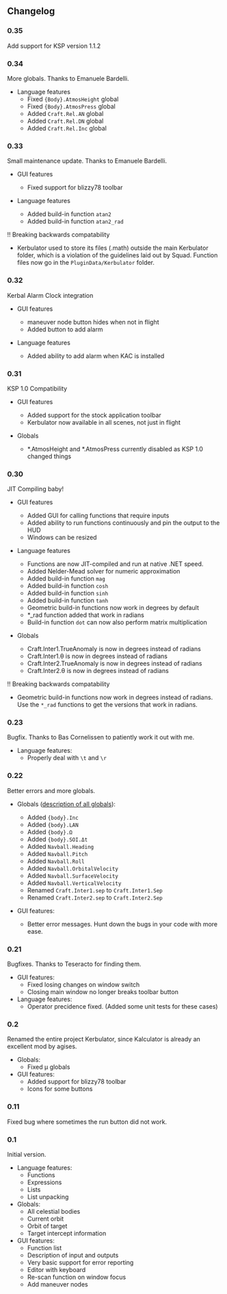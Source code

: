 Changelog
---------
### 0.35
Add support for KSP version 1.1.2

### 0.34
More globals. Thanks to Emanuele Bardelli.
 - Language features
   - Fixed `{Body}.AtmosHeight` global
   - Fixed `{Body}.AtmosPress` global
   - Added `Craft.Rel.AN` global
   - Added `Craft.Rel.DN` global
   - Added `Craft.Rel.Inc` global

### 0.33
Small maintenance update. Thanks to Emanuele Bardelli.

- GUI features
  - Fixed support for blizzy78 toolbar
 
- Language features
  - Added build-in function `atan2`
  - Added build-in function `atan2_rad`

!! Breaking backwards compatability
  - Kerbulator used to store its files (.math) outside the main Kerbulator folder,
    which is a violation of the guidelines laid out by Squad. Function files now go
    in the `PluginData/Kerbulator` folder.

### 0.32
Kerbal Alarm Clock integration

- GUI features
  - maneuver node button hides when not in flight
  - Added button to add alarm

- Language features
  - Added ability to add alarm when KAC is installed

### 0.31
KSP 1.0 Compatibility

- GUI features
  - Added support for the stock application toolbar
  - Kerbulator now available in all scenes, not just in flight

- Globals
  - *.AtmosHeight and *.AtmosPress currently disabled as KSP 1.0 changed things

### 0.30
JIT Compiling baby!

- GUI features
  - Added GUI for calling functions that require inputs
  - Added ability to run functions continuously and pin the output to the HUD
  - Windows can be resized

- Language features
  - Functions are now JIT-compiled and run at native .NET speed.
  - Added Nelder-Mead solver for numeric approximation
  - Added build-in function `mag`
  - Added build-in function `cosh`
  - Added build-in function `sinh`
  - Added build-in function `tanh`
  - Geometric build-in functions now work in degrees by default
  - *_rad function added that work in radians
  - Build-in function `dot` can now also perform matrix multiplication

- Globals
  - Craft.Inter1.TrueAnomaly is now in degrees instead of radians
  - Craft.Inter1.θ is now in degrees instead of radians
  - Craft.Inter2.TrueAnomaly is now in degrees instead of radians
  - Craft.Inter2.θ is now in degrees instead of radians

!! Breaking backwards compatability
  - Geometric build-in functions now work in degrees instead of radians.
    Use the `*_rad` functions to get the versions that work in radians.

### 0.23
Bugfix. Thanks to Bas Cornelissen to patiently work it out with me.

- Language features:
  - Properly deal with `\t` and `\r`

### 0.22
Better errors and more globals.

- Globals ([description of all globals](doc/globals.mkd)):
  - Added `{body}.Inc`
  - Added `{body}.LAN`
  - Added `{body}.Ω`
  - Added `{body}.SOI.Δt`
  - Added `Navball.Heading`
  - Added `Navball.Pitch`
  - Added `Navball.Roll`
  - Added `Navball.OrbitalVelocity`
  - Added `Navball.SurfaceVelocity`
  - Added `Navball.VerticalVelocity`
  - Renamed `Craft.Inter1.sep` to `Craft.Inter1.Sep`
  - Renamed `Craft.Inter2.sep` to `Craft.Inter2.Sep`

- GUI features:
  - Better error messages. Hunt down the bugs in your code with more ease.

### 0.21
Bugfixes. Thanks to Teseracto for finding them.

- GUI features:
  - Fixed losing changes on window switch
  - Closing main window no longer breaks toolbar button
- Language features:
  - Operator precidence fixed. (Added some unit tests for these cases)

### 0.2
Renamed the entire project Kerbulator, since Kalculator is already an
excellent mod by agises.

- Globals:
  - Fixed μ globals
- GUI features:
  - Added support for blizzy78 toolbar
  - Icons for some buttons

### 0.11
Fixed bug where sometimes the run button did not work.

### 0.1
Initial version.

- Language features:
  - Functions
  - Expressions
  - Lists
  - List unpacking
- Globals:
  - All celestial bodies
  - Current orbit
  - Orbit of target
  - Target intercept information
- GUI features:
  - Function list
  - Description of input and outputs
  - Very basic support for error reporting
  - Editor with keyboard
  - Re-scan function on window focus
  - Add maneuver nodes
